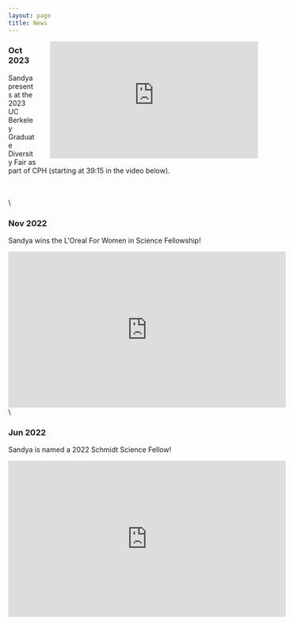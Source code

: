 ```yaml
---
layout: page
title: News
---
```


<iframe width="420" height="236.25" src="https://www.youtube.com/embed/XAV4WkQviOM?si=XqtuA8LQnA4bgm2b" style="float: right; margin-left: 2em;" title="YouTube video player" frameborder="0" allow="accelerometer; autoplay; clipboard-write; encrypted-media; gyroscope; picture-in-picture; web-share" allowfullscreen></iframe>

### Oct 2023

Sandya presents at the 2023 UC Berkeley Graduate Diversity Fair as part of CPH (starting at 39:15 in the video below).

\
\
\

### Nov 2022

Sandya wins the L'Oreal For Women in Science Fellowship!

<iframe width="560" height="315" src="https://www.youtube.com/embed/KnHq8WW9BoE?si=KPpdHx85QcMGdoJh" style="display: block; margin-left: auto; margin-right: auto;" title="YouTube video player" frameborder="0" allow="accelerometer; autoplay; clipboard-write; encrypted-media; gyroscope; picture-in-picture; web-share" allowfullscreen></iframe>
\

### Jun 2022

Sandya is named a 2022 Schmidt Science Fellow!

<iframe width="560" height="315" src="https://www.youtube.com/embed/0xt02t6esig?si=BnMXiqgTTiPBqlFN" style="display: block; margin-left: auto; margin-right: auto;" title="YouTube video player" frameborder="0" allow="accelerometer; autoplay; clipboard-write; encrypted-media; gyroscope; picture-in-picture; web-share" allowfullscreen></iframe>
